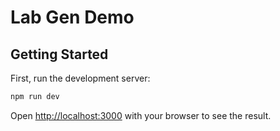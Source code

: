 # Lab Gen Demo

## Getting Started

First, run the development server:

```bash
npm run dev
```

Open [http://localhost:3000](http://localhost:3000) with your browser to see the result.

